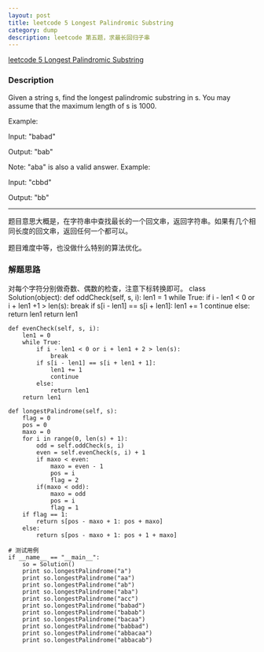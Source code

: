 ```yaml
---
layout: post
title: leetcode 5 Longest Palindromic Substring
category: dump
description: leetcode 第五题，求最长回归子串
---
```


[leetcode 5 Longest Palindromic Substring](https://leetcode.com/problems/longest-palindromic-substring/)
### Description
Given a string s, find the longest palindromic substring in s. You may assume that the maximum length of s is 1000.

Example:

Input: "babad"

Output: "bab"

Note: "aba" is also a valid answer.
Example:

Input: "cbbd"

Output: "bb"

-----------------------

题目意思大概是，在字符串中查找最长的一个回文串，返回字符串。如果有几个相同长度的回文串，返回任何一个都可以。

题目难度中等，也没做什么特别的算法优化。

### 解题思路
对每个字符分别做奇数、偶数的检查，注意下标转换即可。
	class Solution(object):
    def oddCheck(self, s, i):
        len1 = 1
        while True:
            if i - len1 < 0 or i + len1 +1 > len(s):
                break
            if s[i - len1] == s[i + len1]:
                len1 += 1
                continue
            else:
                return len1
        return len1

    def evenCheck(self, s, i):
        len1 = 0
        while True:
            if i - len1 < 0 or i + len1 + 2 > len(s):
                break
            if s[i - len1] == s[i + len1 + 1]:
                len1 += 1
                continue
            else:
                return len1
        return len1

    def longestPalindrome(self, s):
        flag = 0
        pos = 0
        maxo = 0
        for i in range(0, len(s) + 1):
            odd = self.oddCheck(s, i)
            even = self.evenCheck(s, i) + 1
            if maxo < even:
                maxo = even - 1
                pos = i
                flag = 2
            if(maxo < odd):
                maxo = odd
                pos = i
                flag = 1
        if flag == 1:
            return s[pos - maxo + 1: pos + maxo]
        else:
            return s[pos - maxo + 1: pos + 1 + maxo]

	# 测试用例
	if __name__ == "__main__":
		so = Solution()
		print so.longestPalindrome("a")
		print so.longestPalindrome("aa")
		print so.longestPalindrome("ab")
		print so.longestPalindrome("aba")
		print so.longestPalindrome("acc")
		print so.longestPalindrome("babad")
		print so.longestPalindrome("babab")
		print so.longestPalindrome("bacaa")
		print so.longestPalindrome("babbad")
		print so.longestPalindrome("abbacaa")
		print so.longestPalindrome("abbacab")
		
		
	
		
